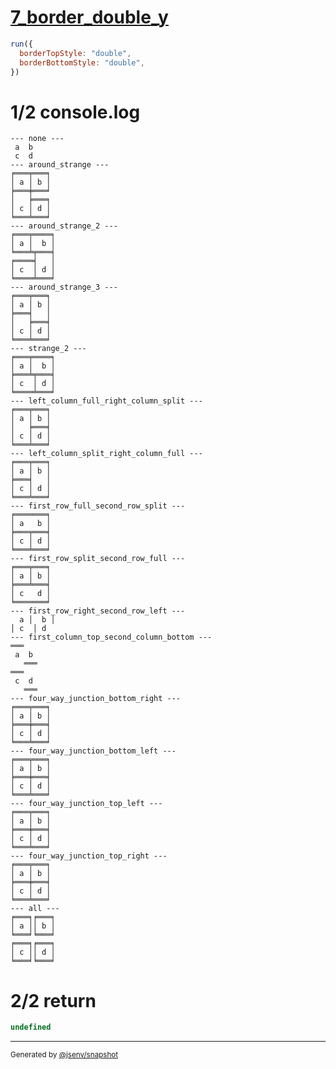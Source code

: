 # [7_border_double_y](../../table_4_cells.test.mjs#L270)

```js
run({
  borderTopStyle: "double",
  borderBottomStyle: "double",
})
```

# 1/2 console.log

```console
--- none ---
 a  b 
 c  d 
--- around_strange ---
╒═══╤═══╕
│ a │ b │
╞═══╪═══╛
│   ╞═══╕
│ c │ d │
╘═══╧═══╛
--- around_strange_2 ---
╒═══╤════╕
│ a │  b │
╘═══╧╤═══╡
╒════╡   │
│ c  │ d │
╘════╧═══╛
--- around_strange_3 ---
╒═══╤═══╕
│ a │ b │
╞═══╡   │
│   ╞═══╡
│ c │ d │
╘═══╧═══╛
--- strange_2 ---
╒═══╤════╕
│ a │  b │
╞═══╧╤═══╡
│ c  │ d │
╘════╧═══╛
--- left_column_full_right_column_split ---
╒═══╤═══╕
│ a │ b │
│   ╞═══╡
│ c │ d │
╘═══╧═══╛
--- left_column_split_right_column_full ---
╒═══╤═══╕
│ a │ b │
╞═══╡   │
│ c │ d │
╘═══╧═══╛
--- first_row_full_second_row_split ---
╒═══════╕
│ a   b │
╞═══╤═══╡
│ c │ d │
╘═══╧═══╛
--- first_row_split_second_row_full ---
╒═══╤═══╕
│ a │ b │
╞═══╧═══╡
│ c   d │
╘═══════╛
--- first_row_right_second_row_left ---
  a │  b │
│ c  │ d  
--- first_column_top_second_column_bottom ---
═══   
 a  b 
   ═══
═══   
 c  d 
   ═══
--- four_way_junction_bottom_right ---
╒═══╤═══╕
│ a │ b │
╞═══╪═══╡
│ c │ d │
╘═══╧═══╛
--- four_way_junction_bottom_left ---
╒═══╤═══╕
│ a │ b │
╞═══╪═══╡
│ c │ d │
╘═══╧═══╛
--- four_way_junction_top_left ---
╒═══╤═══╕
│ a │ b │
╞═══╪═══╡
│ c │ d │
╘═══╧═══╛
--- four_way_junction_top_right ---
╒═══╤═══╕
│ a │ b │
╞═══╪═══╡
│ c │ d │
╘═══╧═══╛
--- all ---
╒═══╕╒═══╕
│ a ││ b │
╘═══╛╘═══╛
╒═══╕╒═══╕
│ c ││ d │
╘═══╛╘═══╛
```

# 2/2 return

```js
undefined
```

---

<sub>
  Generated by <a href="https://github.com/jsenv/core/tree/main/packages/independent/snapshot">@jsenv/snapshot</a>
</sub>
